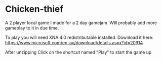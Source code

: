 # Chicken-thief

A 2 player local game I made for a 2 day gamejam. Will probably add more gameplay to it in due time.

To play you will need XNA 4.0 redistributable installed.
Download it here:
https://www.microsoft.com/en-au/download/details.aspx?id=20914

After unzipping
Click on the shortcut named "Play" to start the game up.

